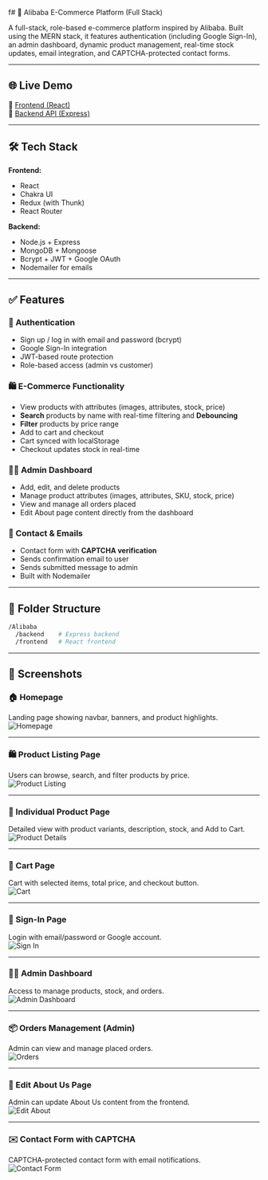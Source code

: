 f# 🛒 Alibaba E-Commerce Platform (Full Stack)

A full-stack, role-based e-commerce platform inspired by Alibaba. Built using the MERN stack, it features authentication (including Google Sign-In), an admin dashboard, dynamic product management, real-time stock updates, email integration, and CAPTCHA-protected contact forms.

---

## 🌐 Live Demo

🔗 [Frontend (React)](https://alibaba-fullstack.vercel.app/)  
🔗 [Backend API (Express)](https://alibaba-fullstack.onrender.com)

---

## 🛠️ Tech Stack

**Frontend:**
- React
- Chakra UI
- Redux (with Thunk)
- React Router

**Backend:**
- Node.js + Express
- MongoDB + Mongoose
- Bcrypt + JWT + Google OAuth
- Nodemailer for emails

---

## ✅ Features

### 👥 Authentication
- Sign up / log in with email and password (bcrypt)
- Google Sign-In integration
- JWT-based route protection
- Role-based access (admin vs customer)

### 🛍️ E-Commerce Functionality
- View products with attributes (images, attributes, stock, price)
- **Search** products by name with real-time filtering and **Debouncing**
- **Filter** products by price range
- Add to cart and checkout
- Cart synced with localStorage
- Checkout updates stock in real-time

### 🧑‍💼 Admin Dashboard
- Add, edit, and delete products
- Manage product attributes (images, attributes, SKU, stock, price)
- View and manage all orders placed
- Edit About page content directly from the dashboard

### 📧 Contact & Emails
- Contact form with **CAPTCHA verification**
- Sends confirmation email to user
- Sends submitted message to admin
- Built with Nodemailer

---

## 📁 Folder Structure

```bash
/Alibaba
  /backend    # Express backend  
  /frontend   # React frontend
```

---

## 📸 Screenshots

### 🏠 Homepage  
Landing page showing navbar, banners, and product highlights.  
![Homepage](https://github.com/user-attachments/assets/e9091c7a-4b09-4029-95c7-15bf82f87d8e)

---

### 🛍️ Product Listing Page  
Users can browse, search, and filter products by price.  
![Product Listing](https://github.com/user-attachments/assets/7b2a6ce4-c9f0-4d96-a4b3-a4ad196c878a)

---

### 📄 Individual Product Page  
Detailed view with product variants, description, stock, and Add to Cart.  
![Product Details](https://github.com/user-attachments/assets/41a6a74d-d3dd-4842-bb96-450fb2e7c97b)

---

### 🛒 Cart Page  
Cart with selected items, total price, and checkout button.  
![Cart](https://github.com/user-attachments/assets/769f65ad-3df1-4c2b-843e-fd6bb5d040dd)

---

### 🔐 Sign-In Page  
Login with email/password or Google account.  
![Sign In](https://github.com/user-attachments/assets/35eb42c4-fe95-4e8a-bf7f-d6f018ae21c3)

---

### 🧑‍💼 Admin Dashboard  
Access to manage products, stock, and orders.  
![Admin Dashboard](https://github.com/user-attachments/assets/39018766-23de-42b6-9beb-6189ab4a355e)

---

### 📦 Orders Management (Admin)  
Admin can view and manage placed orders.  
![Orders](https://github.com/user-attachments/assets/d2166010-e08c-41ca-8d40-d1249dfe62ba)

---

### 📝 Edit About Us Page  
Admin can update About Us content from the frontend.  
![Edit About](https://github.com/user-attachments/assets/8af63a74-a0d7-413b-af08-882c0cfafbbf)

---

### ✉️ Contact Form with CAPTCHA  
CAPTCHA-protected contact form with email notifications.  
![Contact Form](https://github.com/user-attachments/assets/e0d7ca9c-65aa-46fd-bc72-b0ec9eed83f5)
